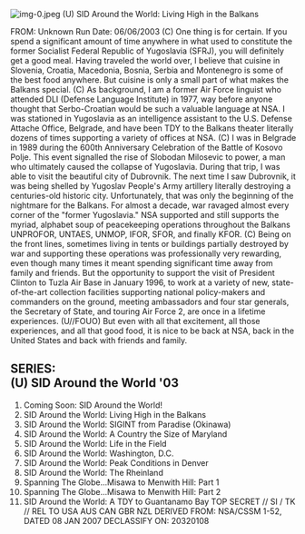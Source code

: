 ![img-0.jpeg](img-0.jpeg)
(U) SID Around the World: Living High in the Balkans

FROM:
Unknown
Run Date: 06/06/2003
(C) One thing is for certain. If you spend a significant amount of time anywhere in what used to constitute the former Socialist Federal Republic of Yugoslavia (SFRJ), you will definitely get a good meal. Having traveled the world over, I believe that cuisine in Slovenia, Croatia, Macedonia, Bosnia, Serbia and Montenegro is some of the best food anywhere. But cuisine is only a small part of what makes the Balkans special.
(C) As background, I am a former Air Force linguist who attended DLI (Defense Language Institute) in 1977, way before anyone thought that Serbo-Croatian would be such a valuable language at NSA. I was stationed in Yugoslavia as an intelligence assistant to the U.S. Defense Attache Office, Belgrade, and have been TDY to the Balkans theater literally dozens of times supporting a variety of offices at NSA.
(C) I was in Belgrade in 1989 during the 600th Anniversary Celebration of the Battle of Kosovo Polje. This event signalled the rise of Slobodan Milosevic to power, a man who ultimately caused the collapse of Yugoslavia. During that trip, I was able to visit the beautiful city of Dubrovnik. The next time I saw Dubrovnik, it was being shelled by Yugoslav People's Army artillery literally destroying a centuries-old historic city. Unfortunately, that was only the beginning of the nightmare for the Balkans. For almost a decade, war ravaged almost every corner of the "former Yugoslavia." NSA supported and still supports the myriad, alphabet soup of peacekeeping operations throughout the Balkans UNPROFOR, UNTAES, UNMOP, IFOR, SFOR, and finally KFOR.
(C) Being on the front lines, sometimes living in tents or buildings partially destroyed by war and supporting these operations was professionally very rewarding, even though many times it meant spending significant time away from family and friends. But the opportunity to support the visit of President Clinton to Tuzla Air Base in January 1996, to work at a variety of new, state-of-the-art collection facilities supporting national policy-makers and commanders on the ground, meeting ambassadors and four star generals, the Secretary of State, and touring Air Force 2, are once in a lifetime experiences.
(U//FOUO) But even with all that excitement, all those experiences, and all that good food, it is nice to be back at NSA, back in the United States and back with friends and family.

## SERIES: <br> (U) SID Around the World '03

1. Coming Soon: SID Around the World!
2. SID Around the World: Living High in the Balkans
3. SID Around the World: SIGINT from Paradise (Okinawa)
4. SID Around the World: A Country the Size of Maryland
5. SID Around the World: Life in the Field
6. SID Around the World: Washington, D.C.
7. SID Around the World: Peak Conditions in Denver
8. SID Around the World: The Rheinland
9. Spanning The Globe...Misawa to Menwith Hill: Part 1
10. Spanning The Globe...Misawa to Menwith Hill: Part 2
11. SID Around the World: A TDY to Guantanamo Bay
TOP SECRET // SI / TK // REL TO USA AUS CAN GBR NZL
DERIVED FROM: NSA/CSSM 1-52, DATED 08 JAN 2007 DECLASSIFY ON: 20320108
